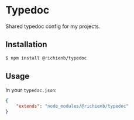 # Typedoc

Shared typedoc config for my projects.

## Installation

```sh
$ npm install @richienb/typedoc
```

## Usage

In your `typedoc.json`:

```json
{
	"extends": "node_modules/@richienb/typedoc"
}
```
